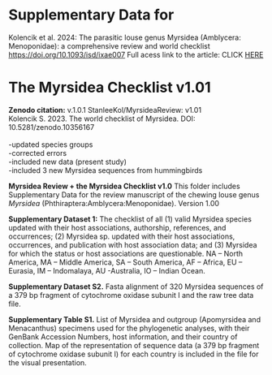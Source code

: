 # Supplementary Data for
Kolencik et al. 2024: The parasitic louse genus Myrsidea (Amblycera: Menoponidae): a comprehensive review and world checklist
https://doi.org/10.1093/isd/ixae007
Full acess link to the article:
CLICK [HERE](https://academic.oup.com/isd/article/doi/10.1093/isd/ixae007/7667553?guestAccessKey=a26425bd-f670-44f3-836e-56cd589cfb9b)

# The Myrsidea Checklist v1.01
 **Zenodo citation:** v.1.0.1  StanleeKol/MyrsideaReview: v1.01<br>
 Kolencik S. 2023. The world checklist of Myrsidea. DOI: 10.5281/zenodo.10356167<br>
<br>
-updated species groups<br>
-corrected errors<br>
-included new data (present study)<br>
-included 3 new Myrsidea sequences from hummingbirds<br>

**Myrsidea Review + the Myrsidea Checklist v1.0**
This folder includes Supplementary Data for the review manuscript of the chewing louse genus _Myrsidea_ (Phthiraptera:Amblycera:Menoponidae).
Version 1.00

**Supplementary Dataset 1:** The checklist of all (1) valid Myrsidea species updated with their host associations, authorship, references, and occurrences; (2) Myrsidea sp. updated with their host associations, occurrences, and publication with host association data; and (3) Myrsidea for which the status or host associations are questionable. NA – North America, MA – Middle America, SA – South America, AF – Africa, EU – Eurasia, IM – Indomalaya, AU -Australia, IO – Indian Ocean.

**Supplementary Dataset S2.**  Fasta alignment of 320 Myrsidea sequences of a 379 bp fragment of cytochrome oxidase subunit I and the raw tree data file.

**Supplementary Table S1.** List of Myrsidea and outgroup (Apomyrsidea and Menacanthus) specimens used for the phylogenetic analyses, with their GenBank Accession Numbers, host information, and their country of collection. Map of the representation of sequence data (a 379 bp fragment of cytochrome oxidase subunit I) for each country is included in the file for the visual presentation.
